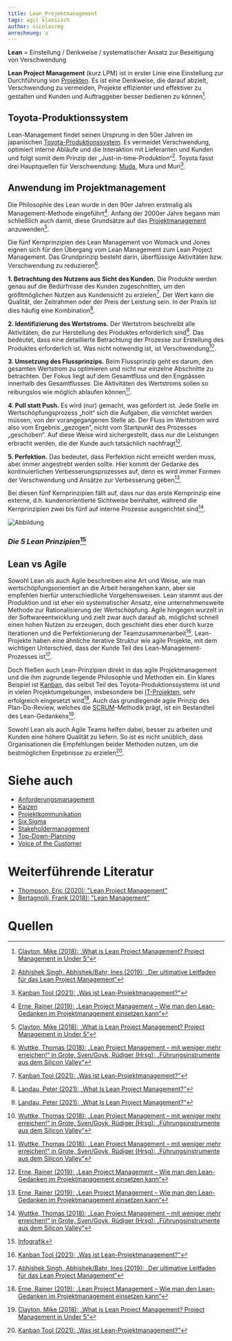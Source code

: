 ```yaml
---
title: Lean_Projektmanagement
tags: agil klassisch
author: nicolasrmg
anrechnung: a
---
```



**Lean** = Einstellung / Denkweise / systematischer Ansatz zur Beseitigung von Verschwendung

**Lean Project Management** (kurz LPM) ist in erster Linie eine Einstellung zur Durchführung von [Projekten](Projekt.md). Es ist eine Denkweise, die darauf abzielt, Verschwendung zu vermeiden, Projekte effizienter und effektiver zu gestalten und Kunden und Auftraggeber besser bedienen zu können[^2].

## Toyota-Produktionssystem
Lean-Management findet seinen Ursprung in den 50er Jahren im japanischen [Toyota-Produktionssystem](Toyota_Produktionssystem.md). Es vermeidet Verschwendung, optimiert interne Abläufe und die Interaktion mit Lieferanten und Kunden und folgt somit dem Prinzip der „Just-in-time-Produktion“[^1]. Toyota fasst drei Hauptquellen für Verschwendung: [Muda](Muda_7_Arten_von_Verschwendung.md), Mura und Muri[^4].

## Anwendung im Projektmanagement
Die Philosophie des Lean wurde in den 90er Jahren erstmalig als Management-Methode eingeführt[^3]. Anfang der 2000er Jahre begann man schließlich auch damit, diese Grundsätze auf das [Projektmanagement](Projektmanagement.md) anzuwenden[^2].

Die fünf Kernprinzipien des Lean Management von Womack und Jones eignen sich für den Übergang vom Lean Management zum Lean Project Management. Das Grundprinzip besteht darin, überflüssige Aktivitäten bzw. Verschwendung zu reduzieren[^6].

**1. Betrachtung des Nutzens aus Sicht des Kunden.** Die Produkte werden genau auf die Bedürfnisse des Kunden zugeschnitten, um den größtmöglichen Nutzen aus Kundensicht zu erzielen[^4]. Der Wert kann die Qualität, der Zeitrahmen oder der Preis der Leistung sein. In der Praxis ist dies häufig eine Kombination[^5].

**2. Identifizierung des Wertstroms.** Der Wertstrom beschreibt alle Aktivitäten, die zur Herstellung des Produktes erforderlich sind[^5]. Das bedeutet, dass eine detaillierte Betrachtung der Prozesse zur Erstellung des Produktes erforderlich ist. Was nicht notwendig ist, ist Verschwendung[^6].

**3. Umsetzung des Flussprinzips.** Beim Flussprinzip geht es darum, den gesamten Wertstrom zu optimieren und nicht nur einzelne Abschnitte zu betrachten. Der Fokus liegt auf dem Gesamtfluss und den Engpässen innerhalb des Gesamtflusses. Die Aktivitäten des Wertstroms sollen so reibungslos wie möglich ablaufen können[^6].

**4. Pull statt Push.** Es wird (nur) gemacht, was gefordert ist. Jede Stelle im Wertschöpfungsprozess „holt“ sich die Aufgaben, die verrichtet werden müssen, von der vorangegangenen Stelle ab. Der Fluss im Wertstrom wird also vom Ergebnis „gezogen“, nicht vom Startpunkt des Prozesses „geschoben“. Auf diese Weise wird sichergestellt, dass nur die Leistungen erbracht werden, die der Kunde auch tatsächlich nachfragt[^3].

**5. Perfektion.** Das bedeutet, dass Perfektion nicht erreicht werden muss, aber immer angestrebt werden sollte. Hier kommt der Gedanke des kontinuierlichen Verbesserungsprozesses auf, denn es wird immer Formen der Verschwendung und Ansätze zur Verbesserung geben[^3].

Bei diesen fünf Kernprinzipien fällt auf, dass nur das erste Kernprinzip eine externe, d.h. kundenorientierte Sichtweise beinhaltet, während die Kernprinzipien zwei bis fünf auf interne Prozesse ausgerichtet sind[^6].


![Abbildung](Lean_Projektmanagement/lean-principles.png)

### *Die 5 Lean Prinzipien*[^7]


## Lean vs Agile
Sowohl Lean als auch Agile beschreiben eine Art und Weise, wie man wertschöpfungsorientiert an die Arbeit herangehen kann, aber sie empfehlen hierfür unterschiedliche Vorgehensweisen. Lean stammt aus der Produktion und ist eher ein systematischer Ansatz, eine unternehmensweite Methode zur Rationalisierung der Wertschöpfung. Agile hingegen wurzelt in der Softwareentwicklung und zielt zwar auch darauf ab, möglichst schnell einen hohen Nutzen zu erzeugen, doch geschieht dies eher durch kurze Iterationen und die Perfektionierung der Teamzusammenarbeit[^4]. Lean-Projekte haben eine ähnliche iterative Struktur wie agile Projekte, mit dem wichtigen Unterschied, dass der Kunde Teil des Lean-Management-Prozesses ist[^1].

Doch fließen auch Lean-Prinzipien direkt in das agile Projektmanagement und die ihm zugrunde liegende Philosophie und Methoden ein. Ein klares Beispiel ist [Kanban](Kanban.md), das selbst Teil des Toyota-Produktionssystems ist und in vielen Projektumgebungen, insbesondere bei [IT-Projekten](IT-Projekte.md), sehr erfolgreich eingesetzt wird[^3]. Auch das grundlegende agile Prinzip des Plan-Do-Review, welches die [SCRUM](SCRUM.md)-Methodik prägt, ist ein Bestandteil des Lean-Gedankens[^2].

Sowohl Lean als auch Agile Teams helfen dabei, besser zu arbeiten und Kunden eine höhere Qualität zu liefern. So ist es nicht unüblich, dass Organisationen die Empfehlungen beider Methoden nutzen, um die bestmöglichen Ergebnisse zu erzielen[^4].




# Siehe auch

* [Anforderungsmanagement](Anforderungsmanagement.md)
* [Kaizen](Kaizen.md)
* [Projektkommunikation](Projektkommunikation.md)
* [Six Sigma](Six_Sigma.md)
* [Stakeholdermanagement](Stakeholdermanagement.md)
* [Top-Down-Planning](Top_Down_Planning.md)
* [Voice of the Customer](Voice_of_the_Customer.md)

# Weiterführende Literatur

* [Thompson, Eric (2020): "Lean Project Management"](https://www.amazon.de/Lean-Project-Management-Kanban-Kaizen/dp/B086L16F49)
* [Bertagnolli, Frank (2018): "Lean Management"](https://link.springer.com/book/10.1007/978-3-658-13124-1)

# Quellen

[^1]: [Abhishek Singh, Abhishek/Bahr, Ines (2019): „Der ultimative Leitfaden für das Lean Project Management“](https://www.capterra.com.de/blog/531/lean-project-management-leitfaden)
[^2]: [Clayton, Mike (2018): „What is Lean Project Management? Project Management in Under 5“](https://www.youtube.com/watch?v=Eptywqps6lw)
[^3]: [Erne, Rainer (2019): „Lean Project Management – Wie man den Lean-Gedanken im Projektmanagement einsetzen kann“](https://link.springer.com/book/10.1007/978-3-658-26988-3)
[^4]: [Kanban Tool (2021): „Was ist Lean-Projektmanagement?“](https://kanbantool.com/de/kanban-guide/lean-projektmanagement)
[^5]: [Landau, Peter (2021): „What Is Lean Project Management?“](https://www.projectmanager.com/blog/lean-project-management)
[^6]: [Wuttke, Thomas (2018): „Lean Project Management – mit weniger mehr erreichen!“ in Grote, Sven/Goyk, Rüdiger (Hrsg): „Führungsinstrumente aus dem Silicon Valley“](https://link.springer.com/book/10.1007/978-3-662-54885-1)
[^7]: [Infografik](https://i.pinimg.com/originals/7a/1b/ac/7a1bacd481a17e016b4e94a435f594fb.png)

